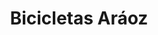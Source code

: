 ---
title: "Bicicletas Aráoz"
url: /ciudad-autonoma-de-buenos-aires/bicicletas-araoz/
shop: bicicleta
---